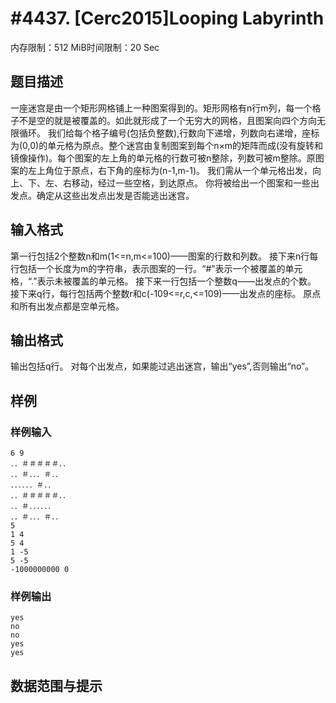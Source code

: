 # #4437. [Cerc2015]Looping Labyrinth

内存限制：512 MiB时间限制：20 Sec

## 题目描述

一座迷宫是由一个矩形网格铺上一种图案得到的。矩形网格有n行m列，每一个格子不是空的就是被覆盖的。如此就形成了一个无穷大的网格，且图案向四个方向无限循环。
    我们给每个格子编号(包括负整数),行数向下递增，列数向右递增，座标为(0,0)的单元格为原点。整个迷宫由复制图案到每个n&times;m的矩阵而成(没有旋转和镜像操作)。每个图案的左上角的单元格的行数可被n整除，列数可被m整除。原图案的左上角位于原点，右下角的座标为(n-1,m-1)。
    我们需从一个单元格出发，向上、下、左、右移动，经过一些空格，到达原点。
    你将被给出一个图案和一些出发点。确定从这些出发点出发是否能逃出迷宫。

## 输入格式

第一行包括2个整数n和m(1<=n,m<=100)&mdash;&mdash;图案的行数和列数。
接下来n行每行包括一个长度为m的字符串，表示图案的一行。&ldquo;#&rdquo;表示一个被覆盖的单元格，&ldquo;.&rdquo;表示未被覆盖的单元格。
接下来一行包括一个整数q&mdash;&mdash;出发点的个数。
接下来q行，每行包括两个整数r和c(-109<=r,c,<=109)&mdash;&mdash;出发点的座标。
原点和所有出发点都是空单元格。

## 输出格式

输出包括q行。
对每个出发点，如果能过逃出迷宫，输出&ldquo;yes&rdquo;,否则输出&ldquo;no&rdquo;。

## 样例

### 样例输入

    
    6 9
    ．．＃＃＃＃＃．．
    ．．＃．．．＃．． 
    ．．．．．．＃．． 
    ．．＃＃＃＃＃．． 
    ．．＃．．．．．． 
    ．．＃．．．＃．． 
    5
    1 4
    5 4
    1 -5
    5 -5
    -1000000000 0
    

### 样例输出

    
    yes
    no
    no
    yes
    yes
    
    

## 数据范围与提示
